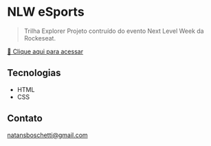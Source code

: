 # NLW eSports

> Trilha Explorer
Projeto contruído do evento Next Level Week da Rockeseat.

[🔗 Clique aqui para acessar](https://natanboschetti.github.io/nlw-esports-explorer/)

## Tecnologias

- HTML
- CSS

## Contato

natansboschetti@gmail.com
